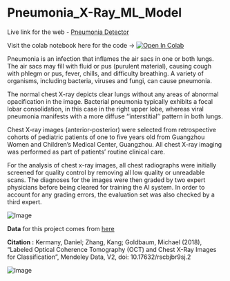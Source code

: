 # Pneumonia_X-Ray_ML_Model

Live link for the web - [Pneumonia Detector](https://share.streamlit.io/hrushi11/pneumonia_x-ray_ml_model/main/app.py)

Visit the colab notebook here for the code -> [![Open In Colab](https://colab.research.google.com/assets/colab-badge.svg)](https://colab.research.google.com/drive/1ogjftt84EW4zBJwwzs_IFubS_cqTIR6i)

Pneumonia is an infection that inflames the air sacs in one or both lungs. The air sacs may fill with fluid or pus (purulent material), 
causing cough with phlegm or pus, fever, chills, and difficulty breathing. A variety of organisms, including bacteria, viruses and fungi, can cause pneumonia.

The normal chest X-ray depicts clear lungs without any areas of abnormal opacification in the image. Bacterial pneumonia typically exhibits a focal lobar consolidation, 
in this case in the right upper lobe, whereas viral pneumonia manifests with a more diffuse ‘‘interstitial’’ pattern in both lungs.

Chest X-ray images (anterior-posterior) were selected from retrospective cohorts of pediatric patients of one to five years old from Guangzhou Women and Children’s Medical Center,
Guangzhou. All chest X-ray imaging was performed as part of patients’ routine clinical care.

For the analysis of chest x-ray images, all chest radiographs were initially screened for quality control by removing all low quality or unreadable scans. 
The diagnoses for the images were then graded by two expert physicians before being cleared for training the AI system. In order to account for any grading errors, the evaluation set was also checked by a third expert.

![Image](https://i.imgur.com/jZqpV51.png)

**Data** for this project comes from [here](https://data.mendeley.com/datasets/rscbjbr9sj/2)

**Citation :** Kermany, Daniel; Zhang, Kang; Goldbaum, Michael (2018), “Labeled Optical Coherence Tomography (OCT) and Chest X-Ray Images for Classification”, 
Mendeley Data, V2, doi: 10.17632/rscbjbr9sj.2

![Image](https://i.ibb.co/qnG7Kcf/pneu.jpg)


